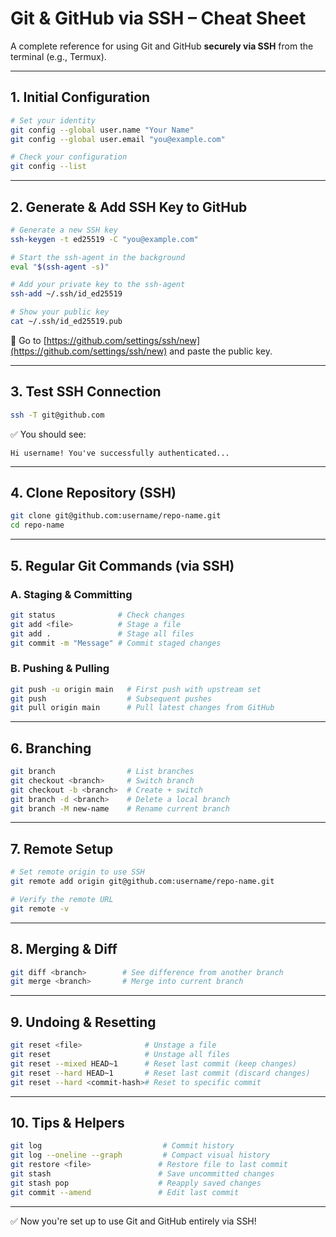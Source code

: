 # Git & GitHub via SSH – Cheat Sheet

A complete reference for using Git and GitHub **securely via SSH** from the terminal (e.g., Termux).

---

## 1. Initial Configuration

```bash
# Set your identity
git config --global user.name "Your Name"
git config --global user.email "you@example.com"

# Check your configuration
git config --list
```

---

## 2. Generate & Add SSH Key to GitHub

```bash
# Generate a new SSH key
ssh-keygen -t ed25519 -C "you@example.com"

# Start the ssh-agent in the background
eval "$(ssh-agent -s)"

# Add your private key to the ssh-agent
ssh-add ~/.ssh/id_ed25519

# Show your public key
cat ~/.ssh/id_ed25519.pub
```

🔗 Go to [https://github.com/settings/ssh/new](https://github.com/settings/ssh/new) and paste the public key.

---

## 3. Test SSH Connection

```bash
ssh -T git@github.com
```

✅ You should see:
```
Hi username! You've successfully authenticated...
```

---

## 4. Clone Repository (SSH)

```bash
git clone git@github.com:username/repo-name.git
cd repo-name
```

---

## 5. Regular Git Commands (via SSH)

### A. Staging & Committing
```bash
git status              # Check changes
git add <file>          # Stage a file
git add .               # Stage all files
git commit -m "Message" # Commit staged changes
```

### B. Pushing & Pulling
```bash
git push -u origin main   # First push with upstream set
git push                  # Subsequent pushes
git pull origin main      # Pull latest changes from GitHub
```

---

## 6. Branching

```bash
git branch                # List branches
git checkout <branch>     # Switch branch
git checkout -b <branch>  # Create + switch
git branch -d <branch>    # Delete a local branch
git branch -M new-name    # Rename current branch
```

---

## 7. Remote Setup

```bash
# Set remote origin to use SSH
git remote add origin git@github.com:username/repo-name.git

# Verify the remote URL
git remote -v
```

---

## 8. Merging & Diff

```bash
git diff <branch>        # See difference from another branch
git merge <branch>       # Merge into current branch
```

---

## 9. Undoing & Resetting

```bash
git reset <file>              # Unstage a file
git reset                     # Unstage all files
git reset --mixed HEAD~1      # Reset last commit (keep changes)
git reset --hard HEAD~1       # Reset last commit (discard changes)
git reset --hard <commit-hash># Reset to specific commit
```

---

## 10. Tips & Helpers

```bash
git log                           # Commit history
git log --oneline --graph         # Compact visual history
git restore <file>               # Restore file to last commit
git stash                        # Save uncommitted changes
git stash pop                    # Reapply saved changes
git commit --amend               # Edit last commit
```

---

✅ Now you're set up to use Git and GitHub entirely via SSH!
